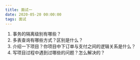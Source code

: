 ```yaml
---
title: 面试一
date: 2020-05-20 00:00:00
tags: 面试
---
```


1. 事务的隔离级别有哪些？
2. 多表查询有哪些方式？区别是什么？
3. 介绍一下项目？你项目中下订单与支付之间的逻辑关系是什么？
4. 写项目过程中遇到过哪些的问题？怎么解决的？
